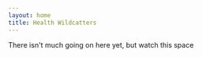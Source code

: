 ```yaml
---
layout: home
title: Health Wildcatters
---
```


There isn't much going on here yet, but watch this space
